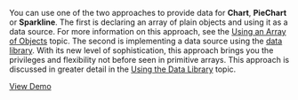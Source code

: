 You can use one of the two approaches to provide data for **Chart**, **PieChart** or **Sparkline**. The first is declaring an array of plain objects and using it as a data source. For more information on this approach, see the [Using an Array of Objects](/concepts/20%20Data%20Visualization/10%20Charts/40%20Data%20Binding/10%20Provide%20Data/20%20Using%20an%20Array%20of%20Objects.md '/Documentation/Guide/Data_Visualization/Charts/Data_Binding/#Provide_Data/Using_an_Array_of_Objects') topic. The second is implementing a data source using the [data library](/concepts/30%20Data%20Layer/5%20Data%20Layer '/Documentation/Guide/Data_Layer/Data_Layer/'). With its new level of sophistication, this approach brings you the privileges and flexibility not before seen in primitive arrays. This approach is discussed in greater detail in the [Using the Data Library](/concepts/20%20Data%20Visualization/10%20Charts/40%20Data%20Binding/10%20Provide%20Data/30%20Using%20the%20Data%20Library/10%20Using%20the%20Data%20Library.md '/Documentation/Guide/Data_Visualization/Charts/Data_Binding/#Provide_Data/Using_the_Data_Library') topic.

<a href="http://js.devexpress.com/Demos/WidgetsGallery/#demo/chartschartsremotedatasourcesimpleajaxquery/" class="button orange small fix-width-155" style="margin-right: 20px;" target="_blank">View Demo</a>